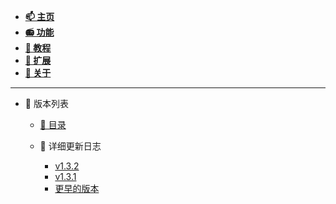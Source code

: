 - [**📫 主页**](../README.md)
- [**📻 功能**](../Function/README.md)
- [**🔮 教程**](../Tutorial/README.md)
- [**🌌 扩展**](../Extension/README.md)
- [**📔 关于**](../About.md)

---

- 🎡 版本列表
  - [📖 目录](README.md)

  - 📅 详细更新日志
    - [v1.3.2](v1.3.2.md)
    - [v1.3.1](v1.3.1.md)
    - [更早的版本](https://github.com/Zaitonn/Serein/releases)
